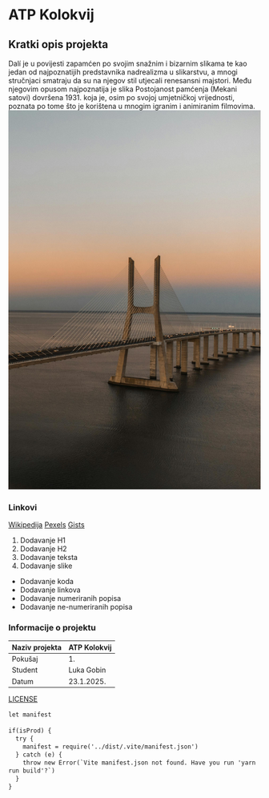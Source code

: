 # ATP Kolokvij
## Kratki opis projekta
Dalí je u povijesti zapamćen po svojim snažnim i bizarnim slikama te kao jedan od najpoznatijih predstavnika nadrealizma u slikarstvu, a mnogi stručnjaci smatraju da su na njegov stil utjecali renesansni majstori. Među njegovim opusom najpoznatija je slika Postojanost pamćenja (Mekani satovi) dovršena 1931. koja je, osim po svojoj umjetničkoj vrijednosti, poznata po tome što je korištena u mnogim igranim i animiranim filmovima.
![Slika](https://github.com/Luka137/atp-kolokvij/blob/main/slika.jpg)
### Linkovi
[Wikipedija](https://hr.wikipedia.org/wiki/Glavna_stranica)
[Pexels](https://www.pexels.com/search/ronaldo/)
[Gists](https://gist.github.com/discover)

1. Dodavanje H1
2. Dodavanje H2
3. Dodavanje teksta
4. Dodavanje slike
- Dodavanje koda
- Dodavanje linkova
- Dodavanje numeriranih popisa
- Dodavanje ne-numeriranih popisa

### Informacije o projektu

| Naziv projekta   | ATP Kolokvij      |
|------------------|-------------------|
| Pokušaj          | 1.                |
| Student          | Luka Gobin        |
| Datum            | 23.1.2025.        |

[LICENSE](https://github.com/Luka137/atp-kolokvij/blob/main/LICENSE.md)

```const isProd = process.env.NODE_ENV === 'production'
let manifest

if(isProd) {
  try {
    manifest = require('../dist/.vite/manifest.json')
  } catch (e) {
    throw new Error(`Vite manifest.json not found. Have you run 'yarn run build'?`)
  }
}
